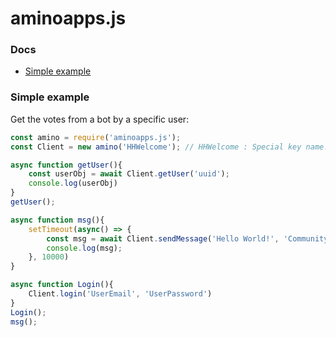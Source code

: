 # aminoapps.js

### Docs
- [Simple example](#simple-example)

### Simple example
Get the votes from a bot by a specific user:
```js
const amino = require('aminoapps.js');
const Client = new amino('HHWelcome'); // HHWelcome : Special key name!

async function getUser(){
    const userObj = await Client.getUser('uuid'); 
    console.log(userObj)
}
getUser();

async function msg(){
    setTimeout(async() => {
        const msg = await Client.sendMessage('Hello World!', 'CommunityId', 'ChatId', 0); // CommunityId : Not actual communityId, CommmunityId has ex: x126936831 (x is already handled! So don't put x in front)
        console.log(msg);
    }, 10000)
}

async function Login(){
    Client.login('UserEmail', 'UserPassword')
}
Login();
msg();

```
